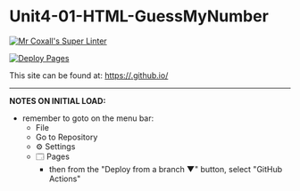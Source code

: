 # Unit4-01-HTML-GuessMyNumber
[![Mr Coxall's Super Linter](https://github.com/ICD2O-Digtital-Tech-Invitations/-Unit4-01-HTML-GuessMyNumber/workflows/Mr%20Coxall's%20Super%20Linter/badge.svg)](https://github.com/ICD2O-Digtital-Tech-Invitations/-Unit4-01-HTML-GuessMyNumber/actions)

[![Deploy Pages](https://github.com/ICD2O-Digtital-Tech-Invitations/-Unit4-01-HTML-GuessMyNumber>/workflows/Deploy%20Pages/badge.svg)](https://github.com/ICD2O-Digtital-Tech-Invitations/-Unit4-01-HTML-GuessMyNumber/actions)

This site can be found at: [https://<OWNER>.github.io/<REPOSITORY>](https://<OWNER>.github.io/<REPOSITORY>)

---

**NOTES ON INITIAL LOAD:**
- remember to goto on the menu bar:
  - File
  - Go to Repository
  - ⚙ Settings
  - 🗔 Pages
    - then from the "Deploy from a branch ▼" button, select "GitHub Actions"
